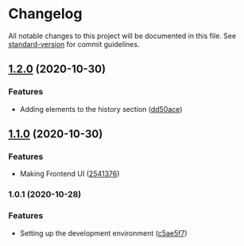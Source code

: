 # Changelog

All notable changes to this project will be documented in this file. See [standard-version](https://github.com/conventional-changelog/standard-version) for commit guidelines.

## [1.2.0](https://github.com/markkollar/hazi_4/compare/v1.1.0...v1.2.0) (2020-10-30)


### Features

* Adding elements to the history section ([dd50ace](https://github.com/markkollar/hazi_4/commit/dd50ace89e6aa396a84b770974235ea832473706))

## [1.1.0](https://github.com/markkollar/hazi_4/compare/v1.0.1...v1.1.0) (2020-10-30)


### Features

* Making Frontend UI ([2541376](https://github.com/markkollar/hazi_4/commit/25413765958132b6f5b022e349316412b509efcd))

### 1.0.1 (2020-10-28)


### Features

* Setting up the development environment ([c5ae5f7](https://github.com/markkollar/hazi_4/commit/c5ae5f7748ceb9831c653e7556cb611aff7e8c03))
